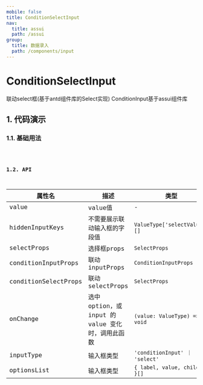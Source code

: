 ```yaml
---
mobile: false
title: ConditionSelectInput
nav:
  title: assui
  path: /assui
group:
  title: 数据录入
  path: /components/input
---
```


# ConditionSelectInput
联动select框(基于antd组件库的Select实现) ConditionInput基于assui组件库
## 1. 代码演示

### 1.1. 基础用法

<code hideActions='["CSB", "EXTERNAL"]' src="./demo/index.tsx" />

### 1.2. API

| 属性名 | 描述 | 类型 | 默认值 |
| --- | --- | --- | --- |
| value | value值 | - | - |
| hiddenInputKeys | 不需要展示联动输入框的字段值 | `ValueType['selectValue'][]` | - |
| selectProps | 选择框props | `SelectProps` | - |
| conditionInputProps | 联动inputProps | `ConditionInputProps` | - |
| conditionSelectProps | 联动selectProps | `SelectProps` | - |
| onChange | 选中 option，或 input 的 value 变化时，调用此函数 | `(value: ValueType) => void` | - |
| inputType | 输入框类型 | `'conditionInput' ｜ 'select'` | conditionInput |
| optionsList | 输入框类型 | `{ label, value, children }[]` | [] |

